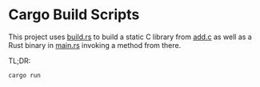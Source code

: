 # Cargo Build Scripts

This project uses [build.rs](build.rs) to build a static C library from [add.c](src/add.c) as well as a
Rust binary in [main.rs](src/main.rs) invoking a method from there.

TL;DR:

```bash
cargo run
```
